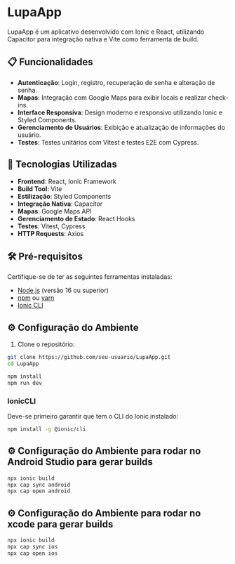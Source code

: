 # LupaApp

LupaApp é um aplicativo desenvolvido com Ionic e React, utilizando Capacitor para integração nativa e Vite como ferramenta de build.

## 📋 Funcionalidades

- **Autenticação**: Login, registro, recuperação de senha e alteração de senha.
- **Mapas**: Integração com Google Maps para exibir locais e realizar check-ins.
- **Interface Responsiva**: Design moderno e responsivo utilizando Ionic e Styled Components.
- **Gerenciamento de Usuários**: Exibição e atualização de informações do usuário.
- **Testes**: Testes unitários com Vitest e testes E2E com Cypress.

## 🚀 Tecnologias Utilizadas

- **Frontend**: React, Ionic Framework
- **Build Tool**: Vite
- **Estilização**: Styled Components
- **Integração Nativa**: Capacitor
- **Mapas**: Google Maps API
- **Gerenciamento de Estado**: React Hooks
- **Testes**: Vitest, Cypress
- **HTTP Requests**: Axios

## 🛠️ Pré-requisitos

Certifique-se de ter as seguintes ferramentas instaladas:

- [Node.js](https://nodejs.org/) (versão 16 ou superior)
- [npm](https://www.npmjs.com/) ou [yarn](https://yarnpkg.com/)
- [Ionic CLI](https://ionicframework.com/docs/cli)

## ⚙️ Configuração do Ambiente

1. Clone o repositório:

```bash
git clone https://github.com/seu-usuario/LupaApp.git
cd LupaApp
```

```bash
npm install
npm run dev
```

### IonicCLI

Deve-se primeiro garantir que tem o CLI do Ionic instalado:

```bash
npm install -g @ionic/cli
```

## ⚙️ Configuração do Ambiente para rodar no Android Studio para gerar builds

```bash
npx ionic build
npx cap sync android
npx cap open android
```

## ⚙️ Configuração do Ambiente para rodar no xcode para gerar builds

```bash
npx ionic build
npx cap sync ios
npx cap open ios
```

